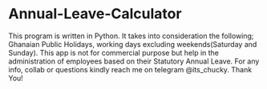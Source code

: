 # Annual-Leave-Calculator
This program is written in Python.
It takes into consideration the following; Ghanaian Public Holidays, working days excluding weekends(Saturday and Sunday).
This app is not for commercial purpose but help in the administration of employees based on their Statutory Annual Leave.
For any info, collab or questions kindly reach me on telegram @its_chucky. Thank You!
